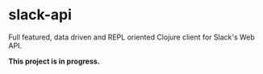 # slack-api

Full featured, data driven and REPL oriented Clojure client for Slack's Web API.

**This project is in progress.**
